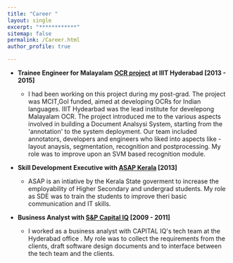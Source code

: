```yaml
---
title: "Career "
layout: single
excerpt: "************"
sitemap: false
permalink: /Career.html
author_profile: true

---
```


-  **Trainee Engineer for Malayalam [OCR project][1] at IIIT Hyderabad  [2013 - 2015]**
	- I had been working on this project during my post-grad. The project was MCIT,GoI  funded, aimed at developing OCRs for Indian languages. IIIT Hydearbad was the lead institute for develepong Malayalam OCR. The project introduced me to the various aspects involved in building a Document Analsysi System, starting from the 'annotation' to the system deployment. Our team included annotators, developers and engineers who liked into aspects like - layout anaysis, segmentation, recognition and postprocessing. My role was to  improve upon an SVM based recognition module.

-  **Skill Development Executive with [ASAP Kerala][2]  [2013]**
	- ASAP is an intiative by the Kerala State goverment to increase the employability of Higher Secondary and undergrad students. My role as SDE was to train the students to improve theri basic communication and IT skills.

-  **Business Analyst with [S&P Capital IQ][3] [2009 - 2011]**
	- I worked as a business analyst with CAPITAL IQ's tech team at the Hyderabad office . My role was to collect the requirements from the clients, draft software design documents and to interface between the tech team and the clients.


[1]: http://ocr.tdil-dc.gov.in/%28S%282ptjijnfhyymf4l5nooaqcll%29%29/default.aspx
[2]:http://asapkerala.gov.in/
[3]:https://www.spcapitaliq.com/
